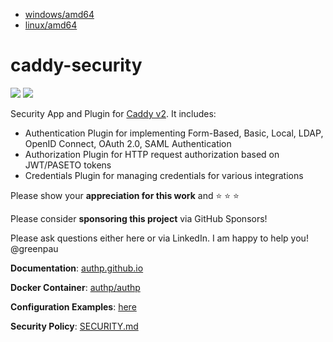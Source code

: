 * <a href="https://caddyserver.com/api/download?os=windows&arch=amd64&p=github.com%2Fgreenpau%2Fcaddy-security%40v1.1.22&p=github.com%2Fgreenpau%2Fcaddy-trace%40v1.1.8" target="_blank">windows/amd64</a>
* <a href="https://caddyserver.com/api/download?os=linux&arch=amd64&p=github.com%2Fgreenpau%2Fcaddy-security%40v1.1.22&p=github.com%2Fgreenpau%2Fcaddy-trace%40v1.1.8" target="_blank">linux/amd64</a>
# caddy-security

<a href="https://github.com/greenpau/caddy-security/actions/" target="_blank"><img src="https://github.com/greenpau/caddy-security/workflows/build/badge.svg?branch=main"></a>
<a href="https://pkg.go.dev/github.com/greenpau/caddy-security" target="_blank"><img src="https://img.shields.io/badge/godoc-reference-blue.svg"></a>

Security App and Plugin for [Caddy v2](https://github.com/caddyserver/caddy). It includes:

* Authentication Plugin for implementing Form-Based, Basic, Local, LDAP, OpenID
  Connect, OAuth 2.0, SAML Authentication
* Authorization Plugin for HTTP request authorization based on JWT/PASETO tokens
* Credentials Plugin for managing credentials for various integrations

Please show your **appreciation for this work** and :star: :star: :star:

Please consider **sponsoring this project** via GitHub Sponsors!

Please ask questions either here or via LinkedIn. I am happy to help you! @greenpau

**Documentation**: [authp.github.io](https://authp.github.io)

**Docker Container**: [authp/authp](https://github.com/authp/authp/pkgs/container/authp)

**Configuration Examples**: [here](https://github.com/authp/authp.github.io/tree/main/assets/conf)

**Security Policy**: [SECURITY.md](SECURITY.md)

